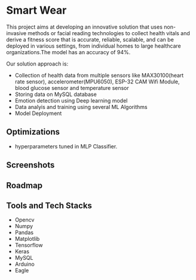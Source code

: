 
# Smart Wear

This project aims at developing an innovative solution that uses non-invasive methods or facial reading technologies to collect health vitals and derive a fitness score that is accurate, reliable, scalable, and can be deployed in various settings, from individual homes to large healthcare organizations.The model has an accuracy of 94%.

Our solution approach is:

- Collection of health data from multiple sensors like MAX30100(heart rate sensor), accelerometer(MPU6050), ESP-32 CAM Wifi Module, blood glucose sensor and temperature sensor
- Storing data on MySQL database
- Emotion detection using Deep learning model
- Data analyis and training using several ML Algorithms
- Model Deployment 

 

 




## Optimizations
- hyperparameters tuned in MLP Classifier.


## Screenshots






## Roadmap




## Tools and Tech Stacks
- Opencv
- Numpy
- Pandas
- Matplotlib
- Tensorflow
- Keras
- MySQL
- Arduino
- Eagle




